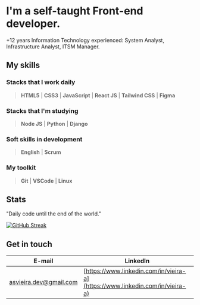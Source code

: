 # I'm a self-taught Front-end developer.
+12 years Information Technology experienced: System Analyst, Infrastructure Analyst, ITSM Manager.

## My skills 

### Stacks that I work daily

> **HTML5** | **CSS3** | **JavaScript** | **React JS** | **Tailwind CSS** | **Figma**   

### Stacks that I'm studying

> **Node JS** | **Python** | **Django** 

### Soft skills in development

> **English** | **Scrum** 

### My toolkit

> **Git** | **VSCode** | **Linux** 

## Stats

"Daily code until the end of the world."

[![GitHub Streak](https://streak-stats.demolab.com/?user=vieira-a&theme=dark)](https://git.io/streak-stats)

## Get in touch

| **E-mail** | **LinkedIn** |
|--------| -------- |
| [asvieira.dev@gmail.com](mailto:asvieira.dev@gmail.com) | [https://www.linkedin.com/in/vieira-a](https://www.linkedin.com/in/vieira-a) |
